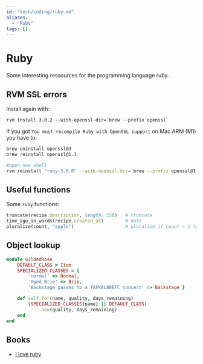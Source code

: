 ```yaml
---
id: "tech/coding/ruby.md"
aliases:
  - "Ruby"
tags: []
---
```


# Ruby

Some interesting ressources for the programming language ruby.

## RVM SSL errors

Install again with:

```
rvm install 3.0.2 --with-openssl-dir=`brew --prefix openssl`
```

If you got `You must recompile Ruby with OpenSSL support` on Mac ARM (M1) you have to:

```bash
brew uninstall openssl@3
brew reinstall openssl@1.1

#open new shell
rvm reinstall "ruby-3.0.0" --with-openssl-dir=`brew --prefix openssl@1.1` --disable-binary
```

## Useful functions
Some `ruby` functions:

```ruby
truncate(recipe.description, length: 150)   # truncate
time_ago_in_words(recipe.created_at)        # date
pluralize(count, "apple")                   # pluralize if count > 1 to apples

```

## Object lookup

```ruby
module GildedRose
	DEFAULT_CLASS = Item
	SPECIALIZED_CLASSES = {
		'normal' => Normal,
		'Aged Brie' => Brie,
		'Backstage passes to a TAFKAL80ETC concert' => Backstage }

	def self.for(name, quality, days_remaining)
		(SPECIALIZED_CLASSES[name] || DEFAULT_CLASS)
			.new(quality, days_remaining)
	end
end
```

## Books

 - [I love ruby](https://i-love-ruby.gitlab.io/#_getting_started)

       